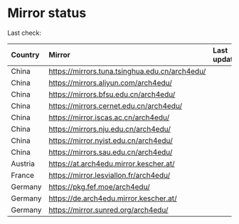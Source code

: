 <script src="./time.js"></script>
# Mirror status
Last check: <script type="text/javascript">localize(1723130520.4119124);</script>

|Country|Mirror|Last update|
|:------|:-----|:----------|
|China|https://mirrors.tuna.tsinghua.edu.cn/arch4edu/|<script type="text/javascript">localize(1723098982);</script>|
|China|https://mirrors.aliyun.com/arch4edu/|<script type="text/javascript">localize(1723098982);</script>|
|China|https://mirrors.bfsu.edu.cn/arch4edu/|<script type="text/javascript">localize(1723098982);</script>|
|China|https://mirrors.cernet.edu.cn/arch4edu/|<script type="text/javascript">localize(1723098982);</script>|
|China|https://mirror.iscas.ac.cn/arch4edu/|<script type="text/javascript">localize(1723098982);</script>|
|China|https://mirrors.nju.edu.cn/arch4edu/|<script type="text/javascript">localize(1723055892);</script>|
|China|https://mirror.nyist.edu.cn/arch4edu/|<script type="text/javascript">localize(1723098982);</script>|
|China|https://mirrors.sau.edu.cn/arch4edu/|<script type="text/javascript">localize(1723098982);</script>|
|Austria|https://at.arch4edu.mirror.kescher.at/|<script type="text/javascript">localize(1723098982);</script>|
|France|https://mirror.lesviallon.fr/arch4edu/|<script type="text/javascript">localize(1723098982);</script>|
|Germany|https://pkg.fef.moe/arch4edu/|<script type="text/javascript">localize(1723098982);</script>|
|Germany|https://de.arch4edu.mirror.kescher.at/|<script type="text/javascript">localize(1723098982);</script>|
|Germany|https://mirror.sunred.org/arch4edu/|<script type="text/javascript">localize(1723098982);</script>|

<script src="./tablefilter/tablefilter.js"></script>
<script src="./table.js"></script>